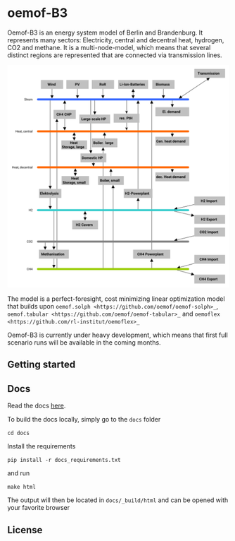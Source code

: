 # oemof-B3

Oemof-B3 is an energy system model of Berlin and Brandenburg. It represents many sectors:
Electricity, central and decentral heat, hydrogen, CO2 and methane. It is a multi-node-model, which
means that several distinct regions are represented that are connected via transmission lines.

<img src="/docs/_img/model_structure.svg" width="700"/>

The model is a perfect-foresight, cost minimizing linear optimization model that builds upon
`oemof.solph <https://github.com/oemof/oemof-solph>_`,
`oemof.tabular <https://github.com/oemof/oemof-tabular>_`
and `oemoflex <https://github.com/rl-institut/oemoflex>_`

Oemof-B3 is currently under heavy development, which means that first full scenario runs will be
available in the coming months.

## Getting started

## Docs

Read the docs [here](https://oemof-b3.readthedocs.io/).

To build the docs locally, simply go to the `docs` folder

    cd docs

Install the requirements

    pip install -r docs_requirements.txt

and run

    make html

The output will then be located in `docs/_build/html` and can be opened with your favorite browser

## License
